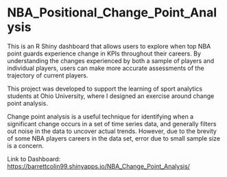 # NBA_Positional_Change_Point_Analysis

This is an R Shiny dashboard that allows users to explore when top NBA point guards experience change in KPIs throughout their careers. By understanding the changes experienced by both a sample of players and individual players, users can make more accurate assessments of the trajectory of current players.

This project was developed to support the learning of sport analytics students at Ohio University, where I designed an exercise around change point analysis.

Change point analysis is a useful technique for identifying when a significant change occurs in a set of time series data, and generally filters out noise in the data to uncover actual trends. However, due to the brevity of some NBA players careers in the data set, error due to small sample size is a concern.

Link to Dashboard: https://barrettcolin99.shinyapps.io/NBA_Change_Point_Analysis/
